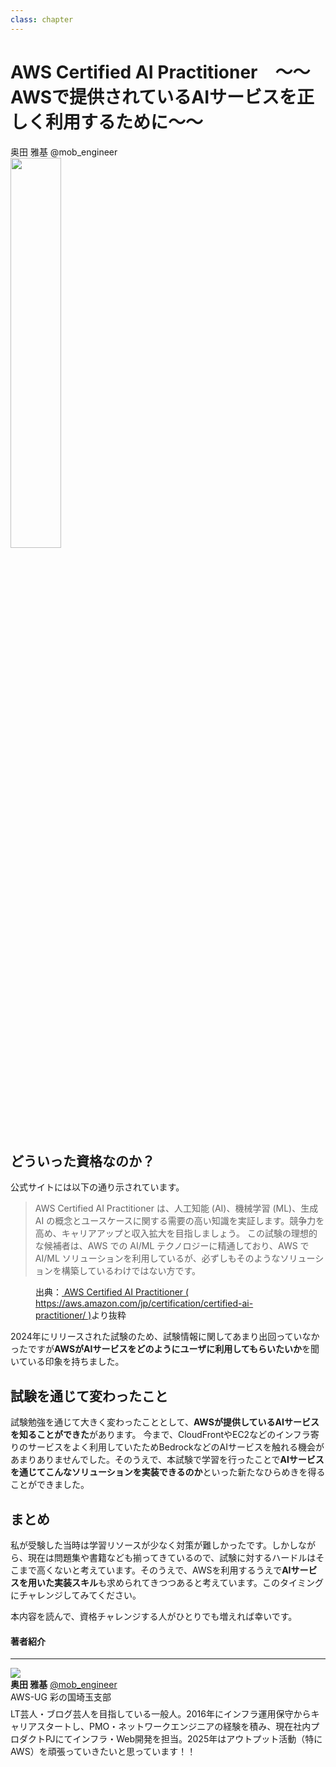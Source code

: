 ```yaml
---
class: chapter
---
```


# AWS Certified AI Practitioner　～～AWSで提供されているAIサービスを正しく利用するために～～

<div class="flush-right">
奥田 雅基 @mob_engineer
</div>

<img src="images/chap-mob_engineer-certificates/aws-certified-ai-practitioner.png" width="40%">

## どういった資格なのか？

公式サイトには以下の通り示されています。

>AWS Certified AI Practitioner は、人工知能 (AI)、機械学習 (ML)、生成 AI の概念とユースケースに関する需要の高い知識を実証します。競争力を高め、キャリアアップと収入拡大を目指しましょう。
>この試験の理想的な候補者は、AWS での AI/ML テクノロジーに精通しており、AWS で AI/ML ソリューションを利用しているが、必ずしもそのようなソリューションを構築しているわけではない方です。

<figure><figcaption>出典：<a href="https://aws.amazon.com/jp/certification/certified-ai-practitioner/"> AWS Certified AI Practitioner ( https://aws.amazon.com/jp/certification/certified-ai-practitioner/ )</a>より抜粋</figcaption></figure>

2024年にリリースされた試験のため、試験情報に関してあまり出回っていなかったですが**AWSがAIサービスをどのようにユーザに利用してもらいたいか**を聞いている印象を持ちました。

## 試験を通じて変わったこと

試験勉強を通じて大きく変わったこととして、**AWSが提供しているAIサービスを知ることができた**があります。
今まで、CloudFrontやEC2などのインフラ寄りのサービスをよく利用していたためBedrockなどのAIサービスを触れる機会があまりありませんでした。そのうえで、本試験で学習を行ったことで**AIサービスを通じてこんなソリューションを実装できるのか**といった新たなひらめきを得ることができました。

## まとめ

私が受験した当時は学習リソースが少なく対策が難しかったです。しかしながら、現在は問題集や書籍なども揃ってきているので、試験に対するハードルはそこまで高くないと考えています。そのうえで、AWSを利用するうえで**AIサービスを用いた実装スキル**も求められてきつつあると考えています。このタイミングにチャレンジしてみてください。

本内容を読んで、資格チャレンジする人がひとりでも増えれば幸いです。

#### 著者紹介

---

<div class="author-profile">
    <img src="images/mobengineer.png">
    <div>
        <div>
            <b>奥田 雅基</b>
            <a href="https://x.com/mob_engineer">@mob_engineer</a>
        </div>
        <div>
            AWS-UG 彩の国埼玉支部
        </div>
    </div>
</div>
<p style="margin-top: 0.5em; margin-bottom: 2em;">
LT芸人・ブログ芸人を目指している一般人。2016年にインフラ運用保守からキャリアスタートし、PMO・ネットワークエンジニアの経験を積み、現在社内プロダクトPJにてインフラ・Web開発を担当。2025年はアウトプット活動（特にAWS）を頑張っていきたいと思っています！！
</p>